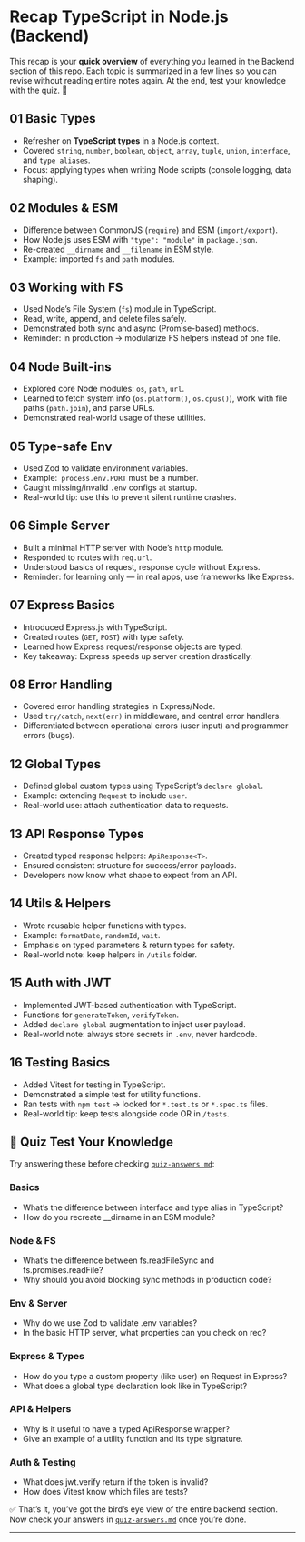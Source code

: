 # Recap TypeScript in Node.js (Backend)

This recap is your **quick overview** of everything you learned in the Backend section of this repo.
Each topic is summarized in a few lines so you can revise without reading entire notes again.
At the end, test your knowledge with the quiz. 🚀

## 01 Basic Types
- Refresher on **TypeScript types** in a Node.js context.
- Covered `string`, `number`, `boolean`, `object`, `array`, `tuple`, `union`, `interface`, and `type aliases`.
- Focus: applying types when writing Node scripts (console logging, data shaping).

## 02 Modules & ESM
- Difference between CommonJS (`require`) and ESM (`import/export`).
- How Node.js uses ESM with `"type": "module"` in `package.json`.
- Re-created `__dirname` and `__filename` in ESM style.
- Example: imported `fs` and `path` modules.

## 03 Working with FS
- Used Node’s File System (`fs`) module in TypeScript.
- Read, write, append, and delete files safely.
- Demonstrated both sync and async (Promise-based) methods.
- Reminder: in production → modularize FS helpers instead of one file.

## 04 Node Built-ins
- Explored core Node modules: `os`, `path`, `url`.
- Learned to fetch system info (`os.platform()`, `os.cpus()`), work with file paths (`path.join`), and parse URLs.
- Demonstrated real-world usage of these utilities.

## 05 Type-safe Env
- Used Zod to validate environment variables.
- Example:` process.env.PORT` must be a number.
- Caught missing/invalid `.env` configs at startup.
- Real-world tip: use this to prevent silent runtime crashes.

## 06 Simple Server
- Built a minimal HTTP server with Node’s `http` module.
- Responded to routes with `req.url`.
- Understood basics of request, response cycle without Express.
- Reminder: for learning only — in real apps, use frameworks like Express.

## 07 Express Basics
- Introduced Express.js with TypeScript.
- Created routes (`GET`, `POST`) with type safety.
- Learned how Express request/response objects are typed.
- Key takeaway: Express speeds up server creation drastically.

## 08 Error Handling
- Covered error handling strategies in Express/Node.
- Used `try/catch`, `next(err)` in middleware, and central error handlers.
- Differentiated between operational errors (user input) and programmer errors (bugs).

## 12 Global Types
- Defined global custom types using TypeScript’s `declare global`.
- Example: extending `Request` to include `user`.
- Real-world use: attach authentication data to requests.

## 13 API Response Types
- Created typed response helpers: `ApiResponse<T>`.
- Ensured consistent structure for success/error payloads.
- Developers now know what shape to expect from an API.

## 14 Utils & Helpers
- Wrote reusable helper functions with types.
- Example: `formatDate`, `randomId`, `wait`.
- Emphasis on typed parameters & return types for safety.
- Real-world note: keep helpers in `/utils` folder.

## 15 Auth with JWT
- Implemented JWT-based authentication with TypeScript.
- Functions for `generateToken`, `verifyToken`.
- Added `declare global` augmentation to inject user payload.
- Real-world note: always store secrets in `.env`, never hardcode.

## 16 Testing Basics
- Added Vitest for testing in TypeScript.
- Demonstrated a simple test for utility functions.
- Ran tests with `npm test` → looked for `*.test.ts` or `*.spec.ts` files.
- Real-world tip: keep tests alongside code OR in `/tests`.

## 📝 Quiz Test Your Knowledge

Try answering these before checking [`quiz-answers.md`](./quiz-answers.md):

### Basics
- What’s the difference between interface and type alias in TypeScript?
- How do you recreate __dirname in an ESM module?

### Node & FS
- What’s the difference between fs.readFileSync and fs.promises.readFile?
- Why should you avoid blocking sync methods in production code?

### Env & Server
- Why do we use Zod to validate .env variables?
- In the basic HTTP server, what properties can you check on req?

### Express & Types
- How do you type a custom property (like user) on Request in Express?
- What does a global type declaration look like in TypeScript?

### API & Helpers
- Why is it useful to have a typed ApiResponse<T> wrapper?
- Give an example of a utility function and its type signature.

### Auth & Testing
- What does jwt.verify return if the token is invalid?
- How does Vitest know which files are tests?

✅ That’s it, you’ve got the bird’s eye view of the entire backend section.<br />
Now check your answers in [`quiz-answers.md`](./quiz-answers.md) once you’re done.

---